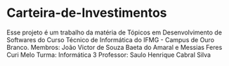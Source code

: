 # Carteira-de-Investimentos
Esse projeto é um trabalho da matéria de Tópicos em Desenvolvimento de Softwares do Curso Técnico de Informática do IFMG - Campus de Ouro Branco. Membros: João Victor de Souza Baeta do Amaral e Messias Feres Curi Melo Turma: Informática 3 Professor: Saulo Henrique Cabral Silva
